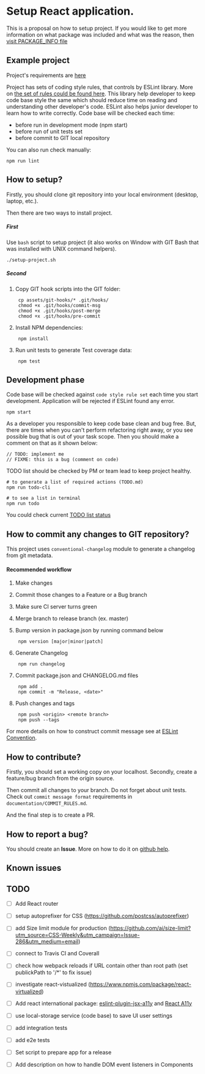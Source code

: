 # Setup React application.

This is a proposal on how to setup project.
If you would like to get more information on what package was included and what was the reason, then [visit PACKAGE_INFO file](documentation/PACKAGE_INFO.md)

## Example project

Project's requirements are [here](documentation/PROJECT_REQUIREMENTS.md)

Project has sets of coding style rules, that controls by ESLint library.
More on [the set of rules could be found here](documentation/ESLINT_RULESET.md).
This library help developer to keep code base style the same which should reduce time on reading and understanding other developer's code.
ESLint also helps junior developer to learn how to write correctly.
Code base will be checked each time:

  - before run in development mode (npm start)
  - before run of unit tests set
  - before commit to GIT local repository

You can also run check manually:

    npm run lint

## How to setup?

Firstly, you should clone git repository into your local environment (desktop, laptop, etc.).

Then there are two ways to install project.

##### First

Use `bash` script to setup project (it also works on Window with GIT Bash that was installed with UNIX command helpers).

    ./setup-project.sh

##### Second

1. Copy GIT hook scripts into the GIT folder:

        cp assets/git-hooks/* .git/hooks/
        chmod +x .git/hooks/commit-msg
        chmod +x .git/hooks/post-merge
        chmod +x .git/hooks/pre-commit

2. Install NPM dependencies:

        npm install

3. Run unit tests to generate Test coverage data:

        npm test

## Development phase

Code base will be checked against `code style rule set` each time you start development.
Application will be rejected if ESLint found any error.

    npm start

As a developer you responsible to keep code base clean and bug free.
But, there are times when you can't perform refactoring right away, or you see possible bug that is out of your task scope.
Then you should make a comment on that as it shown below:

    // TODO: implement me
    // FIXME: this is a bug (comment on code)

TODO list should be checked by PM or team lead to keep project healthy.

    # to generate a list of required actions (TODO.md)
    npm run todo-cli

    # to see a list in terminal
    npm run todo

You could check current [TODO list status](TODO.md)

## How to commit any changes to GIT repository?

This project uses `conventional-changelog` module to generate a changelog from git metadata.

#### Recommended workflow

  1. Make changes
  2. Commit those changes to a Feature or a Bug branch
  3. Make sure CI server turns green
  4. Merge branch to release branch (ex. master)
  4. Bump version in package.json by running command below

          npm version [major|minor|patch]

  5. Generate Changelog

          npm run changelog

  6. Commit package.json and CHANGELOG.md files

          npm add .
          npm commit -m "Release, <date>"

  8. Push changes and tags

          npm push <origin> <remote branch>
          npm push --tags

For more details on how to construct commit message see at [ESLint Convention](documentation/COMMIT_RULES.md).

## How to contribute?

Firstly, you should set a working copy on your localhost.
Secondly, create a feature/bug branch from the origin source.

Then commit all changes to your branch. Do not forget about unit tests.
Check out `commit message format` requirements in `documentation/COMMIT_RULES.md`.

And the final step is to create a PR.

## How to report a bug?

You should create an **Issue**. More on how to do it on [github help](https://help.github.com/articles/creating-an-issue/).

## Known issues

## TODO

- [ ] Add React router

- [ ] setup autoprefixer for CSS (https://github.com/postcss/autoprefixer)

- [ ] add Size limit module for production (https://github.com/ai/size-limit?utm_source=CSS-Weekly&utm_campaign=Issue-286&utm_medium=email)

- [ ] connect to Travis CI and Coverall

- [ ] check how webpack reloads if URL contain other than root path (set publickPath to '/*' to fix issue)

- [ ] investigate react-vistualized (https://www.npmjs.com/package/react-virtualized)

- [ ] Add react international package: [eslint-plugin-jsx-a11y](https://www.npmjs.com/package/eslint-plugin-jsx-a11y) and [React A11y](https://www.npmjs.com/package/react-a11y)

- [ ] use local-storage service (code base) to save UI user settings

- [ ] add integration tests

- [ ] add e2e tests

- [ ] Set script to prepare app for a release

- [ ] Add description on how to handle DOM event listeners in Components